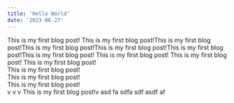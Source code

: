 ```yaml
---
title: 'Hello World'
date: '2023-06-27'
---
```


This is my first blog post!
This is my first blog post!This is my first blog post!This is my first blog post!This is my first blog post!This is my first blog post!This is my first blog post!
This is my first blog post!
This is my first blog post!
This is my first blog post! \
This is my first blog post!\
This is my first blog post!\
This is my first blog post!\
v
v
v
This is my first blog post!v
asd
fa
sdfa
sdf
asdf
af
